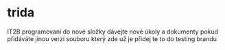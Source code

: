 # trida
IT2B programovani
do nové složky dávejte nové úkoly a dokumenty
pokud přidáváte jinou verzi souboru který zde už je přidej te to do testing brandu


